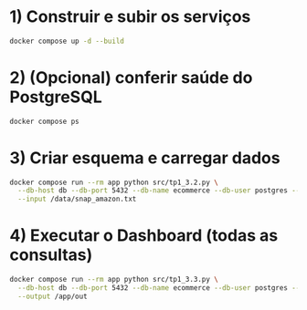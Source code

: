 # 1) Construir e subir os serviços
```sh
docker compose up -d --build
```
# 2) (Opcional) conferir saúde do PostgreSQL
```sh
docker compose ps
```
# 3) Criar esquema e carregar dados
```sh
docker compose run --rm app python src/tp1_3.2.py \
  --db-host db --db-port 5432 --db-name ecommerce --db-user postgres --db-pass postgres \
  --input /data/snap_amazon.txt
```
# 4) Executar o Dashboard (todas as consultas)
```sh
docker compose run --rm app python src/tp1_3.3.py \
  --db-host db --db-port 5432 --db-name ecommerce --db-user postgres --db-pass postgres \
  --output /app/out
```
